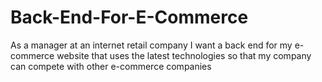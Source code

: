 # Back-End-For-E-Commerce
As a manager at an internet retail company I want a back end for my e-commerce website that uses the latest technologies so that my company can compete with other e-commerce companies
